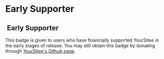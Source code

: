 # Early Supporter

## <img src="../../.gitbook/assets/faq/all-profile-badges/earlySupporter.png" alt="" data-size="line"> Early Supporter

This badge is given to users who have financially supported YourSitee in the early stages of release. You may still obtain this badge by donating through [YourSitee's Github page](https://github.com/sponsors/yoursitee).
